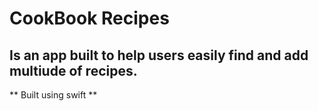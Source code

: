 # CookBook Recipes

## Is an app built to help users easily find and add multiude of recipes. 

** Built using swift **
